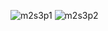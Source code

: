 ![m2s3p1](https://user-images.githubusercontent.com/81404686/144356556-5bd9f5ac-55da-43ba-ab25-a65d60f3af80.png)
![m2s3p2](https://user-images.githubusercontent.com/81404686/144356628-c8bf5356-4889-4950-b0aa-8f66f95b14c0.png)
